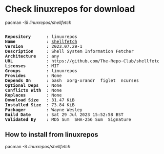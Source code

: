 # Check linuxrepos for download

pacman -Si *linuxrepos/shellfetch*

<div class="highlight"><pre class="highlight"><text>
<b>Repository</b>      : linuxrepos
<b>Name</b>            : <a href="../../x86_64/shellfetch-2023.07.29-1-any.pkg.tar.zst">shellfetch</a>
<b>Version</b>         : 2023.07.29-1
<b>Description</b>     : Shell System Information Fetcher
<b>Architecture</b>    : any
<b>URL</b>             : https://github.com/The-Repo-Club/shellfetch
<b>Licenses</b>        : MIT
<b>Groups</b>          : linuxrepos
<b>Provides</b>        : None
<b>Depends On</b>      : bash  xorg-xrandr  figlet  ncurses
<b>Optional Deps</b>   : None
<b>Conflicts With</b>  : None
<b>Replaces</b>        : None
<b>Download Size</b>   : 31.47 KiB
<b>Installed Size</b>  : 73.84 KiB
<b>Packager</b>        : Wayne Wesley <wayne6324@gmail.com>
<b>Build Date</b>      : Sat 29 Jul 2023 15:52:58 BST
<b>Validated By</b>    : MD5 Sum  SHA-256 Sum  Signature
</text></pre></div>

## How to install from linuxrepos

pacman -S *linuxrepos/shellfetch*
